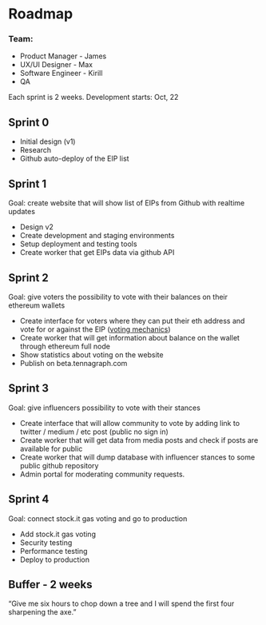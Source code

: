 # Roadmap

### Team:

* Product Manager - James
* UX/UI Designer - Max
* Software Engineer - Kirill
* QA

Each sprint is 2 weeks. Development starts: Oct, 22

## Sprint 0

* Initial design \(v1\)
* Research
* Github auto-deploy of the EIP list

## Sprint 1

Goal: create website that will show list of EIPs from Github with realtime updates

* Design v2
* Create development and staging environments
* Setup deployment and testing tools
* Create worker that get EIPs data via github API

## Sprint 2

Goal: give voters the possibility to vote with their balances on their ethereum wallets

* Create interface for voters where they can put their eth address and vote for or against the EIP \([voting mechanics](https://ethsignals.gitbook.io/wiki/~/edit/drafts/-LQnnldqUudx1pc6TfBF/specs/coin-vote-mechanics)\)
* Create worker that will get information about balance on the wallet through ethereum full node 
* Show statistics about voting on the website
* Publish on beta.tennagraph.com

## Sprint 3

Goal: give influencers possibility to vote with their stances

* Create interface that will allow community to vote by adding link to twitter / medium / etc post \(public no sign in\)
* Create worker that will get data from media posts and check if posts are available for public
* Create worker that will dump database with influencer stances to some public github repository
* Admin portal for moderating community requests.

## Sprint 4

Goal: connect stock.it gas voting and go to production

* Add stock.it gas voting 
* Security testing
* Performance testing
* Deploy to production

## Buffer - 2 weeks

“Give me six hours to chop down a tree and I will spend the first four sharpening the axe.”

